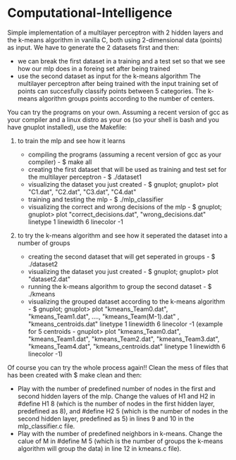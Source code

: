 # Computational-Intelligence

Simple implementation of a multilayer perceptron with 2 hidden layers and the k-means algorithm in vanilla C, both using 2-dimensional data (points) as input. We have to generate the 2 datasets first and then:
* we can break the first dataset in a training and a test set so that we see how our mlp does in a foreing set after being trained
* use the second dataset as input for the k-means algorithm
The multilayer perceptron after being trained with the input training set of points can succesfully classify points between 5 categories. The k-means algorithm groups points according to the number of centers. 




You can try the programs on your own. Assuming a recent version of gcc as your compiler and a linux distro as your os (so your shell is bash and you have gnuplot installed), use the Makefile:


1. to train the mlp and see how it learns
    * compiling the programs (assuming a recent version of gcc as your compiler) - $ make all
    * creating the first dataset that will be used as training and test set for the multilayer perceptron - $ ./dataset1
    * visualizing the dataset you just created - $ gnuplot; gnuplot> plot "C1.dat", "C2.dat", "C3.dat", "C4.dat"
    * training and testing the mlp - $ ./mlp_classifier
    * visualizing the correct and wrong decisions of the mlp - $ gnuplot; gnuplot> plot "correct_decisions.dat", "wrong_decisions.dat" linetype 1 linewidth 6 linecolor -1
  
  
2. to try the k-means algorithm and see how it seperated the dataset into a number of groups
    * creating the second dataset that will get seperated in groups - $ ./dataset2
    * visualizing the dataset you just created - $ gnuplot; gnuplot> plot "dataset2.dat"
    * running the k-means algorithm to group the second dataset - $ ./kmeans
    * visualizing the grouped dataset according to the k-means algorithm - $ gnuplot; gnuplot> plot "kmeans_Team0.dat", "kmeans_Team1.dat", ...., "kmeans_Team(M-1).dat" , "kmeans_centroids.dat" linetype 1 linewidth 6 linecolor -1 (example for 5 centroids - gnuplot> plot "kmeans_Team0.dat", "kmeans_Team1.dat", "kmeans_Team2.dat", "kmeans_Team3.dat", "kmeans_Team4.dat", "kmeans_centroids.dat" linetype 1 linewidth 6 linecolor -1)
     
     
     
     
     
Of course you can try the whole process again!! Clean the mess of files that has been created with $ make clean and then:
* Play with the number of predefined number of nodes in the first and second hidden layers of the mlp. Change the values of H1 and H2 in #define H1 8 (which is the number of nodes in the first hidden layer, predefined as 8), and #define H2 5 (which is the number of nodes in the second hidden layer, predefined as 5) in lines 9 and 10 in the mlp_classifier.c file.
* Play with the number of predefined neighbors in k-means. Change the calue of M in #define M 5 (which is the number of groups the k-means algorithm will group the data) in line 12 in kmeans.c file).
